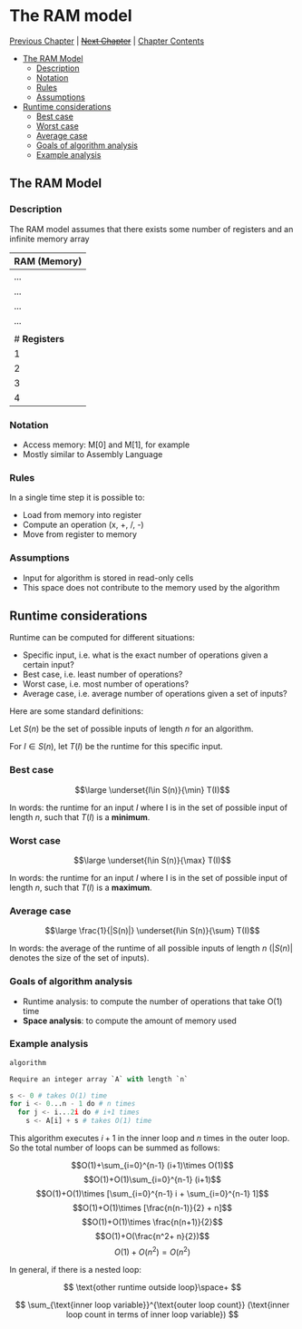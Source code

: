 # The RAM model <!-- omit in toc -->

[Previous Chapter][prev] | [~~Next Chapter~~][next] | [Chapter Contents][index]

[prev]: ./01thetaomega.md
[next]: ./index.md
[index]: ./index.md

- [The RAM Model](#the-ram-model)
  - [Description](#description)
  - [Notation](#notation)
  - [Rules](#rules)
  - [Assumptions](#assumptions)
- [Runtime considerations](#runtime-considerations)
  - [Best case](#best-case)
  - [Worst case](#worst-case)
  - [Average case](#average-case)
  - [Goals of algorithm analysis](#goals-of-algorithm-analysis)
  - [Example analysis](#example-analysis)

## The RAM Model

### Description

The RAM model assumes that there exists some number of registers and an infinite memory array

| RAM (Memory)    |
| --------------- |
| ...             |
| ...             |
| ...             |
| ...             |
|                 |
| # **Registers** |
| 1               |
| 2               |
| 3               |
| 4               |

### Notation

- Access memory: M[0] and M[1], for example
- Mostly similar to Assembly Language

### Rules

In a single time step it is possible to:

- Load from memory into register
- Compute an operation (x, +, /, -)
- Move from register to memory

### Assumptions

- Input for algorithm is stored in read-only cells
- This space does not contribute to the memory used by the algorithm

## Runtime considerations

Runtime can be computed for different situations:

- Specific input, i.e. what is the exact number of operations given a certain input?
- Best case, i.e. least number of operations?
- Worst case, i.e. most number of operations?
- Average case, i.e. average number of operations given a set of inputs?

Here are some standard definitions:

Let $S(n)$ be the set of possible inputs of length $n$ for an algorithm.

For $I \in S(n)$, let $T(I)$ be the runtime for this specific input.

### Best case

$$\large \underset{I\in S(n)}{\min} T(I)$$

In words: the runtime for an input $I$ where I is in the set of possible input of length $n$, such that $T(I)$ is a **minimum**.

### Worst case

$$\large \underset{I\in S(n)}{\max} T(I)$$

In words: the runtime for an input $I$ where I is in the set of possible input of length $n$, such that $T(I)$ is a **maximum**.

### Average case

$$\large \frac{1}{|S(n)|} \underset{I\in S(n)}{\sum} T(I)$$

In words: the average of the runtime of all possible inputs of length $n$ ($|S(n)|$ denotes the size of the set of inputs).

### Goals of algorithm analysis

- Runtime analysis: to compute the number of operations that take O(1) time
- **Space analysis**: to compute the amount of memory used

### Example analysis

```py
algorithm

Require an integer array `A` with length `n`

s <- 0 # takes O(1) time
for i <- 0...n - 1 do # n times
  for j <- i...2i do # i+1 times
    s <- A[i] + s # takes O(1) time
```

This algorithm executes $i+1$ in the inner loop and $n$ times in the outer loop. So the total number of loops can be summed as follows:

$$O(1)+\sum_{i=0}^{n-1} (i+1)\times O(1)$$
$$O(1)+O(1)\sum_{i=0}^{n-1} (i+1)$$
$$O(1)+O(1)\times [\sum_{i=0}^{n-1} i + \sum_{i=0}^{n-1} 1]$$
$$O(1)+O(1)\times [\frac{n(n-1)}{2} + n]$$
$$O(1)+O(1)\times \frac{n(n+1)}{2}$$
$$O(1)+O(\frac{n^2+ n}{2})$$
$$O(1)+O(n^2) = O(n^2)$$

In general, if there is a nested loop:

$$
\text{other runtime outside loop}\space+
$$

$$
\sum_{\text{inner loop variable}}^{\text{outer loop count}} (\text{inner loop count in terms of inner loop variable})
$$

